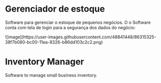 # Gerenciador de estoque 
Software para gerenciar o estoque de pequenos negócios. 
O o Software conta com tela de login para a segurança dos dados do negócio:

<p align="justify"> ![image](https://user-images.githubusercontent.com/48841448/86315325-38f7b080-bc00-11ea-8326-b86dd103c2c2.png) </p>





# Inventory Manager
Software to manage small business inventory.
